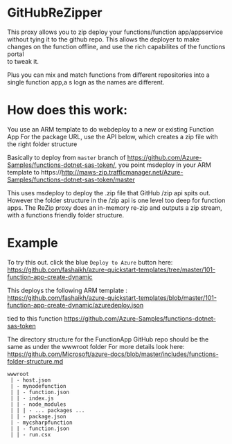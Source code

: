 # GitHubReZipper

This proxy allows you to zip deploy your functions/function app/appservice without tying it to the github repo. 
This allows the deployer to make changes on the function offline, and use the rich capabilites of the functions portal  
to tweak it. 

Plus you can mix and match functions from different repositories into a single function app,a s logn as the names are different.


# How does this work:

You use an ARM template to do webdeploy to a new or existing Function App
For the package URL, use the API below, which creates a zip file with the right folder structure

Basically to deploy from `master` branch of  https://github.com/Azure-Samples/functions-dotnet-sas-token/, 
you point msdeploy in your ARM template to
https://http://maws-zip.trafficmanager.net/Azure-Samples/functions-dotnet-sas-token/master

This uses msdeploy to deploy the .zip file that GitHub /zip api spits out. 
However the folder structure in the /zip api is one level too deep for function apps. 
The ReZip proxy does an in-memory re-zip  and outputs a zip stream, with a functions friendly folder structure. 


# Example

To try this out. click the blue `Deploy to Azure` button here:
https://github.com/fashaikh/azure-quickstart-templates/tree/master/101-function-app-create-dynamic

This deploys the following ARM template : 
https://github.com/fashaikh/azure-quickstart-templates/blob/master/101-function-app-create-dynamic/azuredeploy.json

tied to this function 
https://github.com/Azure-Samples/functions-dotnet-sas-token

The directory structure for the FunctionApp GitHub repo should be the same as under the wwwroot folder 
For more details look here: https://github.com/Microsoft/azure-docs/blob/master/includes/functions-folder-structure.md


```
wwwroot
 | - host.json
 | - mynodefunction
 | | - function.json
 | | - index.js
 | | - node_modules
 | | | - ... packages ...
 | | - package.json
 | - mycsharpfunction
 | | - function.json
 | | - run.csx
```
